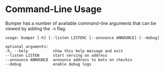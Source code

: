 # Command-Line Usage

Bumper has a number of available command-line arguments that can be viewed by adding the `-h` flag.

````
usage: bumper [-h] [--listen LISTEN] [--announce ANNOUNCE] [--debug]

optional arguments:
-h, --help           show this help message and exit
--listen LISTEN      start serving on address
--announce ANNOUNCE  announce address to bots on checkin
--debug              enable debug logs
````